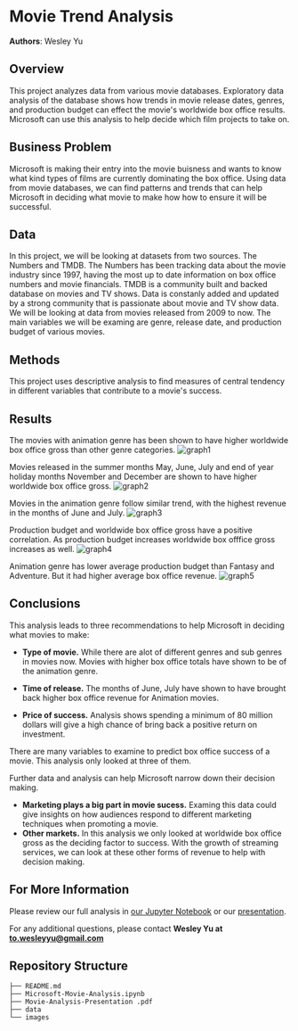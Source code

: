 # Movie Trend Analysis

**Authors**: Wesley Yu

## Overview

This project analyzes data from various movie databases. Exploratory data analysis of the database shows how trends in movie release dates, genres, and production budget can effect the movie's worldwide box office results. Microsoft can use this analysis to help decide which film projects to take on.

## Business Problem

Microsoft is making their entry into the movie buisness and wants to know what kind types of films are currently dominating the box office. Using data from movie databases, we can find patterns and trends that can help Microsoft in deciding what movie to make how how to ensure it will be successful.

## Data

In this project, we will be looking at datasets from two sources. The Numbers and TMDB.
The Numbers has been tracking data about the movie industry since 1997, having the most up to date information on box office numbers and movie financials.
TMDB is a community built and backed database on movies and TV shows. Data is constanly added and updated by a strong community that is passionate about movie and TV show data.
We will be looking at data from movies released from 2009 to now. The main variables we will be examing are genre, release date, and production budget of various movies.

## Methods

This project uses descriptive analysis to find measures of central tendency in different variables that contribute to a movie's success. 

## Results

The movies with animation genre has been shown to have higher worldwide box office gross than other genre categories.
![graph1](./images/genre_gross.png)

Movies released in the summer months May, June, July and end of year holiday months November and December are shown to have higher worldwide box office gross.
![graph2](./images/movie_month_gross.png)

Movies in the animation genre follow similar trend, with the highest revenue in the months of June and July.
![graph3](./images/genre_month_gross.png)

Production budget and worldwide box office gross have a positive correlation. As production budget increases worldwide box offfice gross increases as well.
![graph4](./images/budget_vs_gross.png)

Animation genre has lower average production budget than Fantasy and Adventure. But it had higher average box office revenue.
![graph5](./images/top_budget.png)

## Conclusions

This analysis leads to three recommendations to help Microsoft in deciding what movies to make:

- __Type of movie.__ While there are alot of different genres and sub genres in movies now. Movies with higher box office totals have shown to be of the animation genre.

- __Time of release.__ The months of June, July have shown to have brought back higher box office revenue for Animation movies.

- __Price of success.__ Analysis shows spending a minimum of 80 million dollars will give a high chance of bring back a positive return on investment.

There are many variables to examine to predict box office success of a movie. This analysis only looked at three of them.

Further data and analysis can help Microsoft narrow down their decision making.

- __Marketing plays a big part in movie sucess.__  Examing this data could give insights on how audiences respond to different marketing techniques when promoting a movie.
- __Other markets.__ In this analysis we only looked at worldwide box office gross as the deciding factor to success. With the growth of streaming services, we can look at these other forms of revenue to help with decision making.

## For More Information

Please review our full analysis in [our Jupyter Notebook](./Microsoft-Movie-Analysis.ipynb) or our [presentation](./Movie-Analysis-Presentation.pdf).

For any additional questions, please contact **Wesley Yu at to.wesleyyu@gmail.com**

## Repository Structure

```
├── README.md                           
├── Microsoft-Movie-Analysis.ipynb
├── Movie-Analysis-Presentation .pdf        
├── data                                
└── images                              
```
